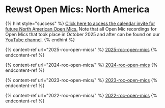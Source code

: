 # Rewst Open Mics: North America

{% hint style="success" %}
[Click here to access the calendar invite for future North American Open Mics.](https://go.rew.st/open-mic?hs_preview=BFeQDWBI-187816500244) Note that all Open Mic recordings for Open Mics that took place in October 2025 and after can be found on our [YouTube channel](https://www.youtube.com/playlist?list=PLDWjfoX6CSp9BQnZKRRjnt4wJtQjdLJch).&#x20;
{% endhint %}

{% content-ref url="2025-roc-open-mics/" %}
[2025-roc-open-mics](2025-roc-open-mics/)
{% endcontent-ref %}

{% content-ref url="2024-roc-open-mics/" %}
[2024-roc-open-mics](2024-roc-open-mics/)
{% endcontent-ref %}

{% content-ref url="2023-roc-open-mics/" %}
[2023-roc-open-mics](2023-roc-open-mics/)
{% endcontent-ref %}

{% content-ref url="2022-roc-open-mics/" %}
[2022-roc-open-mics](2022-roc-open-mics/)
{% endcontent-ref %}

